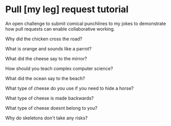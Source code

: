 # Pull [my leg] request tutorial
An open challenge to submit comical punchlines to my jokes to demonstrate how pull requests can enable collaborative working. 

Why did the chicken cross the road? 

What is orange and sounds like a parrot? 

What did the cheese say to the mirror? 

How should you teach complex computer science? 

What did the ocean say to the beach?

What type of cheese do you use if you need to hide a horse?

What type of cheese is made backwards?

What type of cheese doesnt belong to you?

Why do skeletons don't take any risks?
